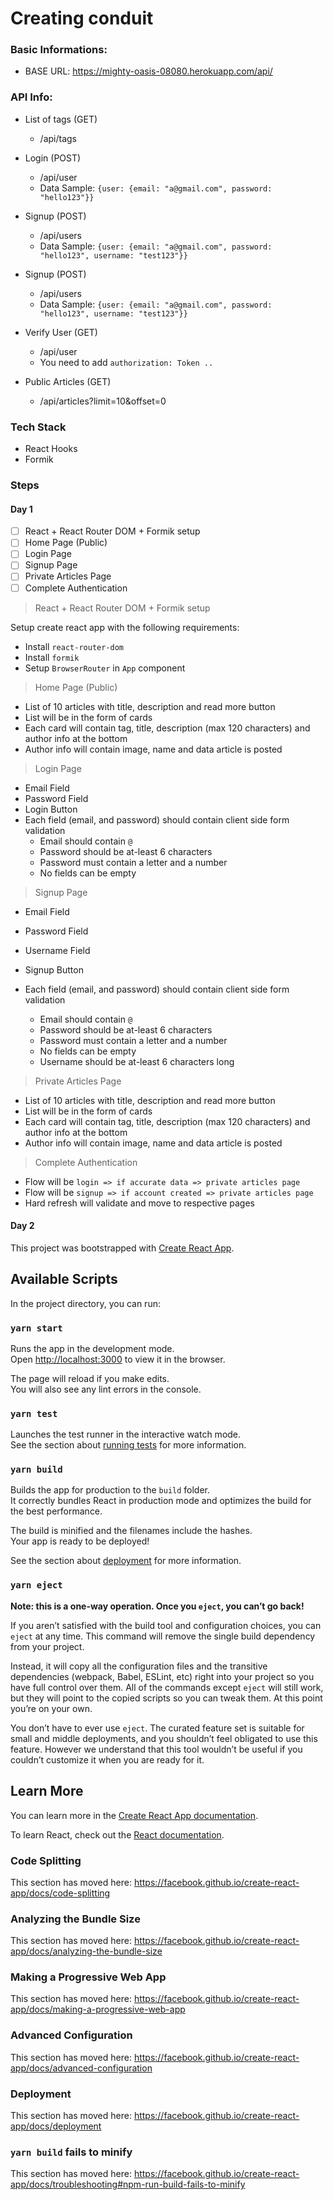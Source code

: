 # Creating conduit

### Basic Informations:

- BASE URL: https://mighty-oasis-08080.herokuapp.com/api/

### API Info:

- List of tags (GET)

  - /api/tags

- Login (POST)
  - /api/user
  - Data Sample: `{user: {email: "a@gmail.com", password: "hello123"}}`
- Signup (POST)

  - /api/users
  - Data Sample: `{user: {email: "a@gmail.com", password: "hello123", username: "test123"}}`

- Signup (POST)

  - /api/users
  - Data Sample: `{user: {email: "a@gmail.com", password: "hello123", username: "test123"}}`

- Verify User (GET)

  - /api/user
  - You need to add `authorization: Token ..`

- Public Articles (GET)
  - /api/articles?limit=10&offset=0

### Tech Stack

- React Hooks
- Formik

### Steps

#### Day 1

- [ ] React + React Router DOM + Formik setup
- [ ] Home Page (Public)
- [ ] Login Page
- [ ] Signup Page
- [ ] Private Articles Page
- [ ] Complete Authentication

> React + React Router DOM + Formik setup

Setup create react app with the following requirements:

- Install `react-router-dom`
- Install `formik`
- Setup `BrowserRouter` in `App` component

> Home Page (Public)

- List of 10 articles with title, description and read more button
- List will be in the form of cards
- Each card will contain tag, title, description (max 120 characters) and author info at the bottom
- Author info will contain image, name and data article is posted

> Login Page

- Email Field
- Password Field
- Login Button
- Each field (email, and password) should contain client side form validation
  - Email should contain `@`
  - Password should be at-least 6 characters
  - Password must contain a letter and a number
  - No fields can be empty

> Signup Page

- Email Field
- Password Field
- Username Field
- Signup Button
- Each field (email, and password) should contain client side form validation

  - Email should contain `@`
  - Password should be at-least 6 characters
  - Password must contain a letter and a number
  - No fields can be empty
  - Username should be at-least 6 characters long

> Private Articles Page

- List of 10 articles with title, description and read more button
- List will be in the form of cards
- Each card will contain tag, title, description (max 120 characters) and author info at the bottom
- Author info will contain image, name and data article is posted

> Complete Authentication

- Flow will be `login => if accurate data => private articles page`
- Flow will be `signup => if account created => private articles page`
- Hard refresh will validate and move to respective pages

#### Day 2

This project was bootstrapped with [Create React App](https://github.com/facebook/create-react-app).

## Available Scripts

In the project directory, you can run:

### `yarn start`

Runs the app in the development mode.<br />
Open [http://localhost:3000](http://localhost:3000) to view it in the browser.

The page will reload if you make edits.<br />
You will also see any lint errors in the console.

### `yarn test`

Launches the test runner in the interactive watch mode.<br />
See the section about [running tests](https://facebook.github.io/create-react-app/docs/running-tests) for more information.

### `yarn build`

Builds the app for production to the `build` folder.<br />
It correctly bundles React in production mode and optimizes the build for the best performance.

The build is minified and the filenames include the hashes.<br />
Your app is ready to be deployed!

See the section about [deployment](https://facebook.github.io/create-react-app/docs/deployment) for more information.

### `yarn eject`

**Note: this is a one-way operation. Once you `eject`, you can’t go back!**

If you aren’t satisfied with the build tool and configuration choices, you can `eject` at any time. This command will remove the single build dependency from your project.

Instead, it will copy all the configuration files and the transitive dependencies (webpack, Babel, ESLint, etc) right into your project so you have full control over them. All of the commands except `eject` will still work, but they will point to the copied scripts so you can tweak them. At this point you’re on your own.

You don’t have to ever use `eject`. The curated feature set is suitable for small and middle deployments, and you shouldn’t feel obligated to use this feature. However we understand that this tool wouldn’t be useful if you couldn’t customize it when you are ready for it.

## Learn More

You can learn more in the [Create React App documentation](https://facebook.github.io/create-react-app/docs/getting-started).

To learn React, check out the [React documentation](https://reactjs.org/).

### Code Splitting

This section has moved here: https://facebook.github.io/create-react-app/docs/code-splitting

### Analyzing the Bundle Size

This section has moved here: https://facebook.github.io/create-react-app/docs/analyzing-the-bundle-size

### Making a Progressive Web App

This section has moved here: https://facebook.github.io/create-react-app/docs/making-a-progressive-web-app

### Advanced Configuration

This section has moved here: https://facebook.github.io/create-react-app/docs/advanced-configuration

### Deployment

This section has moved here: https://facebook.github.io/create-react-app/docs/deployment

### `yarn build` fails to minify

This section has moved here: https://facebook.github.io/create-react-app/docs/troubleshooting#npm-run-build-fails-to-minify
